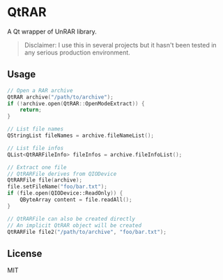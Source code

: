 # QtRAR

A Qt wrapper of UnRAR library.

> Disclaimer: I use this in several projects but it hasn't been tested in any serious production environment.

## Usage

```cpp
// Open a RAR archive
QtRAR archive("/path/to/archive");
if (!archive.open(QtRAR::OpenModeExtract)) {
    return;
}

// List file names
QStringList fileNames = archive.fileNameList();

// List file infos
QList<QtRARFileInfo> fileInfos = archive.fileInfoList();

// Extract one file
// QtRARFile derives from QIODevice
QtRARFile file(archive);
file.setFileName("foo/bar.txt");
if (file.open(QIODevice::ReadOnly)) {
    QByteArray content = file.readAll();
}

// QtRARFile can also be created directly
// An implicit QtRAR object will be created
QtRARFile file2("/path/to/archive", "foo/bar.txt");
```

## License

MIT
